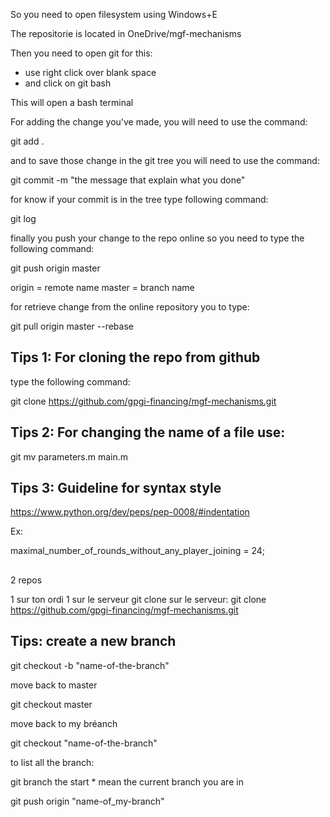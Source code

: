
So you need to open filesystem using Windows+E

The repositorie is located in OneDrive/mgf-mechanisms

Then you need to open git for this:
- use right click over blank space
- and click on git bash

This will open a bash terminal



For adding the change you've made, you will need to use the command:

git add .

and to save those change in the git tree you will need to use the command:

git commit -m "the message that explain what you done"

for know if your commit is in the tree type following command:

git log


finally you push your change to the repo online
so you need to type the following command:

git push origin master

origin = remote name
master = branch name


for retrieve change from the online repository you to type:

git pull origin master --rebase


## Tips 1: For cloning the repo from github

type the following command:

git clone https://github.com/gpgi-financing/mgf-mechanisms.git


## Tips 2: For changing the name of a file use: 

git mv parameters.m main.m


## Tips 3: Guideline for syntax style

https://www.python.org/dev/peps/pep-0008/#indentation

Ex:

maximal_number_of_rounds_without_any_player_joining = 24;






## 

2 repos

1 sur ton ordi 
1 sur le serveur git clone sur le serveur:
git clone https://github.com/gpgi-financing/mgf-mechanisms.git


## Tips: create a new branch

git checkout -b "name-of-the-branch"

move back to master

git checkout master

move back to my bréanch

git checkout "name-of-the-branch"

to list all the branch:

git branch
the start * mean the current branch you are in

git push origin "name-of_my-branch"